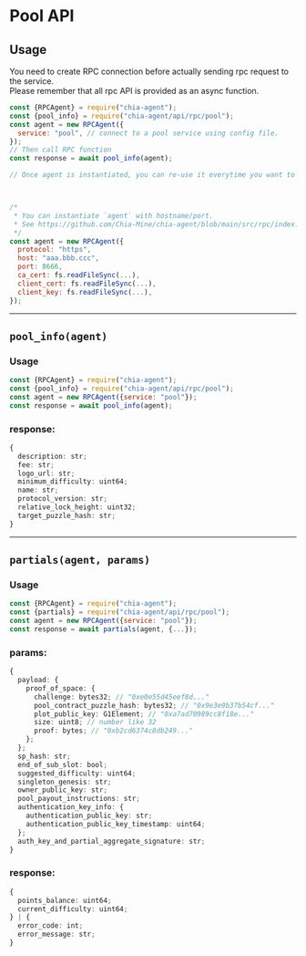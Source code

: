 # Pool API

## Usage
You need to create RPC connection before actually sending rpc request to the service.  
Please remember that all rpc API is provided as an async function.
```js
const {RPCAgent} = require("chia-agent");
const {pool_info} = require("chia-agent/api/rpc/pool");
const agent = new RPCAgent({
  service: "pool", // connect to a pool service using config file.
});
// Then call RPC function
const response = await pool_info(agent);

// Once agent is instantiated, you can re-use it everytime you want to request farmer API.



/*
 * You can instantiate `agent` with hostname/port.
 * See https://github.com/Chia-Mine/chia-agent/blob/main/src/rpc/index.ts
 */
const agent = new RPCAgent({
  protocol: "https",
  host: "aaa.bbb.ccc",
  port: 8666,
  ca_cert: fs.readFileSync(...),
  client_cert: fs.readFileSync(...),
  client_key: fs.readFileSync(...),
});
```

---

## `pool_info(agent)`
### Usage
```js
const {RPCAgent} = require("chia-agent");
const {pool_info} = require("chia-agent/api/rpc/pool");
const agent = new RPCAgent({service: "pool"});
const response = await pool_info(agent);
```
### response:
```typescript
{
  description: str;
  fee: str;
  logo_url: str;
  minimum_difficulty: uint64;
  name: str;
  protocol_version: str;
  relative_lock_height: uint32;
  target_puzzle_hash: str;
}
```

---

## `partials(agent, params)`
### Usage
```js
const {RPCAgent} = require("chia-agent");
const {partials} = require("chia-agent/api/rpc/pool");
const agent = new RPCAgent({service: "pool"});
const response = await partials(agent, {...});
```
### params:
```typescript
{
  payload: {
    proof_of_space: {
      challenge: bytes32; // "0xe0e55d45eef8d..."
      pool_contract_puzzle_hash: bytes32; // "0x9e3e9b37b54cf..."
      plot_public_key: G1Element; // "0xa7ad70989cc8f18e..."
      size: uint8; // number like 32
      proof: bytes; // "0xb2cd6374c8db249..."
    };
  };
  sp_hash: str;
  end_of_sub_slot: bool;
  suggested_difficulty: uint64;
  singleton_genesis: str;
  owner_public_key: str;
  pool_payout_instructions: str;
  authentication_key_info: {
    authentication_public_key: str;
    authentication_public_key_timestamp: uint64;
  };
  auth_key_and_partial_aggregate_signature: str;
}
```
### response:
```typescript
{
  points_balance: uint64;
  current_difficulty: uint64;
} | {
  error_code: int;
  error_message: str;
}
```
